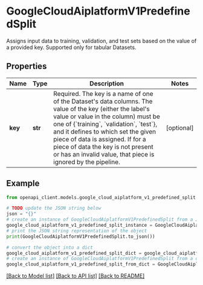 # GoogleCloudAiplatformV1PredefinedSplit

Assigns input data to training, validation, and test sets based on the value of a provided key. Supported only for tabular Datasets.

## Properties

Name | Type | Description | Notes
------------ | ------------- | ------------- | -------------
**key** | **str** | Required. The key is a name of one of the Dataset&#39;s data columns. The value of the key (either the label&#39;s value or value in the column) must be one of {&#x60;training&#x60;, &#x60;validation&#x60;, &#x60;test&#x60;}, and it defines to which set the given piece of data is assigned. If for a piece of data the key is not present or has an invalid value, that piece is ignored by the pipeline. | [optional] 

## Example

```python
from openapi_client.models.google_cloud_aiplatform_v1_predefined_split import GoogleCloudAiplatformV1PredefinedSplit

# TODO update the JSON string below
json = "{}"
# create an instance of GoogleCloudAiplatformV1PredefinedSplit from a JSON string
google_cloud_aiplatform_v1_predefined_split_instance = GoogleCloudAiplatformV1PredefinedSplit.from_json(json)
# print the JSON string representation of the object
print(GoogleCloudAiplatformV1PredefinedSplit.to_json())

# convert the object into a dict
google_cloud_aiplatform_v1_predefined_split_dict = google_cloud_aiplatform_v1_predefined_split_instance.to_dict()
# create an instance of GoogleCloudAiplatformV1PredefinedSplit from a dict
google_cloud_aiplatform_v1_predefined_split_from_dict = GoogleCloudAiplatformV1PredefinedSplit.from_dict(google_cloud_aiplatform_v1_predefined_split_dict)
```
[[Back to Model list]](../README.md#documentation-for-models) [[Back to API list]](../README.md#documentation-for-api-endpoints) [[Back to README]](../README.md)



